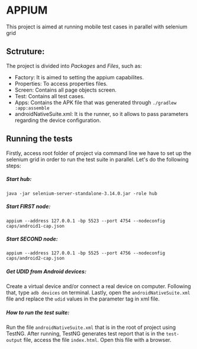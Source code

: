 # APPIUM 

This project is aimed at running mobile test cases in parallel with selenium grid

## Sctruture:
The project is divided into _Packages_ and _Files_, such as:
- Factory: It is aimed to setting the appium capabilites.
- Properties: To access properties files.
- Screen: Contains all page objects screen.
- Test: Contains all test cases.
- Apps: Contains the APK file that was generated through `./gradlew :app:assemble`
- androidNativeSuite.xml: It is the runner, so it allows to pass parameters regarding the device configuration.

## Running the tests

Firstly, access root folder of project via command line we have to set up the selenium grid in order to run the test suite in parallel. Let's do the following steps:

##### Start hub:
`java -jar selenium-server-standalone-3.14.0.jar -role hub`

##### Start FIRST node:
`appium --address 127.0.0.1 -bp 5523 --port 4754 --nodeconfig caps/android1-cap.json` 


##### Start SECOND node:

`appium --address 127.0.0.1 -bp 5525 --port 4756 --nodeconfig caps/android2-cap.json` 

##### Get UDID from Android devices:
Create a virtual device and/or connect a real device on computer. Following that, type `adb devices` on terminal.
Lastly, open the `androidNativeSuite.xml` file and replace the `udid` values in the parameter tag in xml file. 

##### How to run the test suite:
Run the file `androidNativeSuite.xml` that is in the root of project using TestNG.
After running, TestNG generates test report that is in the `test-output` file, access the file `index.html`. Open this file with a browser.

